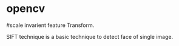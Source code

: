 # opencv
#scale invarient feature Transform.

SIFT technique is a basic technique to detect face of single image. 

